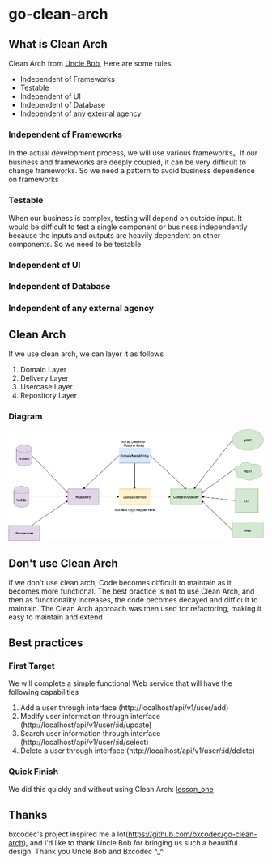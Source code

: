 # go-clean-arch

## What is Clean Arch
Clean Arch from [Uncle Bob](https://8thlight.com/blog/uncle-bob/2012/08/13/the-clean-architecture.html), Here are some rules:

- Independent of Frameworks
- Testable
- Independent of UI
- Independent of Database
- Independent of any external agency

### Independent of Frameworks
In the actual development process, we will use various frameworks。If our business and frameworks are deeply coupled, it can be very difficult to change frameworks. So we need a pattern to avoid business dependence on frameworks

### Testable
When our business is complex, testing will depend on outside input. It would be difficult to test a single component or business independently because the inputs and outputs are heavily dependent on other components. So we need to be testable

### Independent of UI


### Independent of Database


### Independent of any external agency

## Clean Arch
If we use clean arch, we can layer it as follows
1. Domain Layer
2. Delivery Layer
3. Usercase Layer
4. Repository Layer
### Diagram
![clean architecture](https://github.com/luoshanjie/go-clean-arch/blob/main/doc/clean-arch.png)



## Don't use Clean Arch
If we don't use clean arch, Code becomes difficult to maintain as it becomes more functional. The best practice is not to use Clean Arch, and then as functionality increases, the code becomes decayed and difficult to maintain. The Clean Arch approach was then used for refactoring, making it easy to maintain and extend  

## Best practices
### First Target
We will complete a simple functional Web service that will have the following capabilities
1. Add a user through interface (http://localhost/api/v1/user/add)
2. Modify user information through interface (http://localhost/api/v1/user/:id/update)
3. Search user information through interface (http://localhost/api/v1/user/:id/select)
4. Delete a user through interface (http://localhost/api/v1/user/:id/delete)

### Quick Finish
We did this quickly and without using Clean Arch: [lesson_one](https://github.com/luoshanjie/go-clean-arch/raw/main/lesson_one)


## Thanks
bxcodec's project inspired me a lot(https://github.com/bxcodec/go-clean-arch), and I'd like to thank Uncle Bob for bringing us such a beautiful design. Thank you Uncle Bob and Bxcodec ^_^
